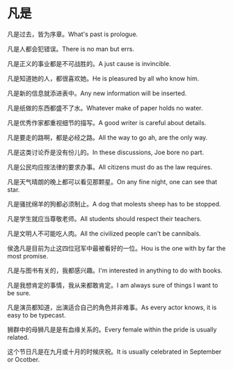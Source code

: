 # 凡是

<p><span class="chinese">凡是过去，皆为序章。</span><span class="english">What's past is prologue.</span></p>

<p><span class="chinese">凡是人都会犯错误。</span><span class="english">There is no man but errs.</span></p>

<p><span class="chinese">凡是正义的事业都是不可战胜的。</span><span class="english">A just cause is invincible.</span></p>

<p><span class="chinese">凡是知道她的人，都很喜欢她。</span><span class="english">He is pleasured by all who know him.</span></p>

<p><span class="chinese">凡是新的信息就添进表中。</span><span class="english">Any new information will be inserted.</span></p>

<p><span class="chinese">凡是纸做的东西都盛不了水。</span><span class="english">Whatever make of paper holds no water.</span></p>

<p><span class="chinese">凡是优秀作家都重视细节的描写。</span><span class="english">A good writer is careful about details.</span></p>

<p><span class="chinese">凡是要走的路啊，都是必经之路。</span><span class="english">All the way to go ah, are the only way.</span></p>

<p><span class="chinese">凡是这类讨论乔是没有份儿的。</span><span class="english">In these discussions, Joe bore no part.</span></p>

<p><span class="chinese">凡是公民均应按法律的要求办事。</span><span class="english">All citizens must do as the law requires.</span></p>

<p><span class="chinese">凡是天气晴朗的晚上都可以看见那颗星。</span><span class="english">On any fine night, one can see that star.</span></p>

<p><span class="chinese">凡是骚扰绵羊的狗都必须制止。</span><span class="english">A dog that molests sheep has to be stopped.</span></p>

<p><span class="chinese">凡是学生就应当尊敬老师。</span><span class="english">All students should respect their teachers.</span></p>

<p><span class="chinese">凡是文明人不可能吃人肉。</span><span class="english">All the civilized people can't be cannibals.</span></p>

<p><span class="chinese">侯逸凡是目前为止这四位冠军中最被看好的一位。</span><span class="english">Hou is the one with by far the most promise.</span></p>

<p><span class="chinese">凡是与图书有关的，我都感兴趣。</span><span class="english">I'm interested in anything to do with books.</span></p>

<p><span class="chinese">凡是我想肯定的事情，我从来都敢肯定。</span><span class="english">I am always sure of things I want to be sure.</span></p>

<p><span class="chinese">凡是演员都知道，出演适合自己的角色并非难事。</span><span class="english">As every actor knows, it is easy to be typecast.</span></p>

<p><span class="chinese">狮群中的母狮凡是是有血缘关系的。</span><span class="english">Every female within the pride is usually related.</span></p>

<p><span class="chinese">这个节日凡是在九月或十月的时候庆祝。</span><span class="english">It is usually celebrated in September or Ocotber.</span></p>


